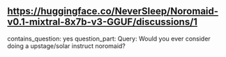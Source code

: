 ## https://huggingface.co/NeverSleep/Noromaid-v0.1-mixtral-8x7b-v3-GGUF/discussions/1

contains_question: yes
question_part: Query: Would you ever consider doing a upstage/solar instruct noromaid?